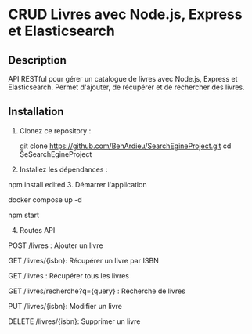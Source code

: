 # CRUD Livres avec Node.js, Express et Elasticsearch

## Description
API RESTful pour gérer un catalogue de livres avec Node.js, Express et Elasticsearch. Permet d'ajouter, de récupérer et de rechercher des livres.

## Installation

1. Clonez ce repository :
   
   git clone https://github.com/BehArdieu/SearchEgineProject.git
   cd SeSearchEgineProject

2. Installez les dépendances :

npm install
edited
3. Démarrer l'application

docker compose up -d

npm start

4. Routes API

POST /livres : Ajouter un livre

GET /livres/{isbn}: Récupérer un livre par ISBN

GET /livres : Récupérer tous les livres

GET /livres/recherche?q={query} : Recherche de livres

PUT /livres/{isbn}: Modifier un livre

DELETE /livres/{isbn}: Supprimer un livre


